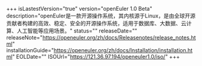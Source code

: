 +++
isLastestVersion="true"
version="openEuler 1.0 Beta"
description="openEuler是一款开源操作系统，其内核源于Linux，是由全球开源贡献者构建的高效、稳定、安全的开源操作系统，适用于数据库、大数据、云计算、人工智能等应用场景。"
status=""
releaseDate=""
releaseNote="https://openeuler.org/zh/docs/Releasenotes/release_notes.html"
installationGuide="https://openeuler.org/zh/docs/Installation/installation.html"
EOLDate=""
ISOUrl="https://121.36.97.194/openeuler1.0/iso/"
+++
